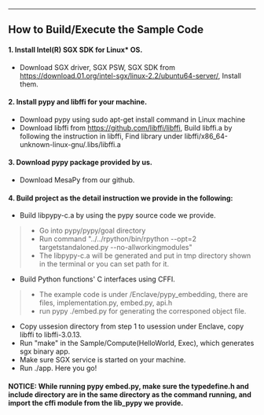
------------------------------------
How to Build/Execute the Sample Code
------------------------------------
#### 1. Install Intel(R) SGX SDK for Linux* OS.
* Download SGX driver, SGX PSW, SGX SDK from https://download.01.org/intel-sgx/linux-2.2/ubuntu64-server/, Install them. 
#### 2. Install pypy and libffi for your machine.
* Download pypy using sudo apt-get install command in Linux machine
* Download libffi from https://github.com/libffi/libffi, Build libffi.a by following the instruction in libffi, Find library under libffi/x86_64-unknown-linux-gnu/.libs/libffi.a 
#### 3. Download pypy package provided by us.
* Download MesaPy from our github.
#### 4. Build project as the detail instruction we provide in the following:
* Build libpypy-c.a by using the pypy source code we provide. 
>* Go into pypy/pypy/goal directory
>* Run command "../../rpython/bin/rpython --opt=2 targetstandaloned.py --no-allworkingmodules"
>* The libpypy-c.a will be generated and put in tmp directory shown in the terminal or you can set path for it. 

* Build Python functions' C interfaces using CFFI.
>* The example code is under /Enclave/pypy_embedding, there are files, implementation.py, embed.py, api.h
>* run pypy ./embed.py for generating the corresponed object file.
* Copy ussesion directory from step 1 to usession under Enclave, copy libffi to libffi-3.0.13.
* Run "make" in the Sample/Compute(HelloWorld, Exec), which generates sgx binary app.
* Make sure SGX service is started on your machine. 
* Run ./app. Here you go!

#### NOTICE: While running pypy embed.py, make sure the typedefine.h and include directory are in the same directory as the command running, and import the cffi module from the lib_pypy we provide.



